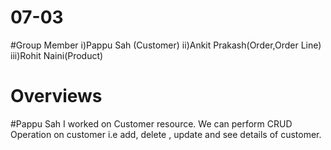 

# 07-03
#Group Member
     i)Pappu Sah (Customer)
     ii)Ankit Prakash(Order,Order Line)
     iii)Rohit Naini(Product)

# Overviews
   #Pappu Sah
   I worked on Customer resource. We can perform CRUD Operation on customer i.e add, delete , update and see details of customer.